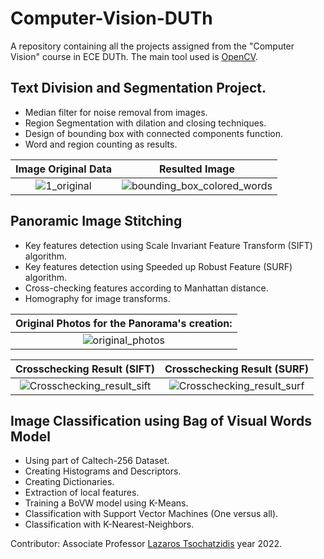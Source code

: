 # Computer-Vision-DUTh
A repository containing all the projects assigned from the "Computer Vision" course in ECE DUTh.
The main tool used is [OpenCV](https://opencv.org/). 

## Text Division and Segmentation Project.
* Median filter for noise removal from images.
* Region Segmentation with dilation and closing techniques.
* Design of bounding box with connected components function.
* Word and region counting as results.

Image Original Data | Resulted Image
:-------------------------:|:-------------------------:
![1_original](https://github.com/marietonik/Computer-Vision-DUTh/assets/53263761/5e91d7d3-11bf-496a-8370-4fef24706e77) | ![bounding_box_colored_words](https://github.com/marietonik/Computer-Vision-DUTh/assets/53263761/13a5fc90-2a3a-4bfa-a42b-2dc722b762d8)

## Panoramic Image Stitching

* Key features detection using Scale Invariant Feature Transform (SIFT) algorithm.
* Key features detection using Speeded up Robust Feature (SURF) algorithm.
* Cross-checking features according to Manhattan distance.
* Homography for image transforms.

Original Photos for the Panorama's creation: |
:-------------------------:|
![original_photos](https://github.com/marietonik/Computer-Vision-DUTh/assets/53263761/d2f420a2-663d-4838-90a6-5ed9a910dfe1) |

Crosschecking Result (SIFT) | Crosschecking Result (SURF)
:-------------------------:|:-------------------------:
![Crosschecking_result_sift](https://github.com/marietonik/Computer-Vision-DUTh/assets/53263761/49a13554-9cee-4163-b9c1-c9928c60824c) | ![Crosschecking_result_surf](https://github.com/marietonik/Computer-Vision-DUTh/assets/53263761/cbe9c946-b631-4a20-8546-3bdbbd76b1b5)

## Image Classification using Bag of Visual Words Model
* Using part of Caltech-256 Dataset.
* Creating Histograms and Descriptors.
* Creating Dictionaries.
* Extraction of local features.
* Training a BoVW model using K-Means.
* Classification with Support Vector Machines (One versus all).
* Classification with K-Nearest-Neighbors.

Contributor: Associate Professor [Lazaros Tsochatzidis](https://github.com/lazatsoc) year 2022.
